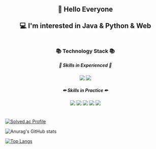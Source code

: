 <div align=center>
  <h2>👋 Hello Everyone<br><br>
  💻 I'm interested in Java & Python & Web<br><br>
  </h2>
  <h3> 📚 Technology Stack 📚 </h3>
  <h5> 📝 Skills in Experienced 📝 </h5>
  <img src="https://img.shields.io/badge/Java-A566FF?style=flat-square&logo=Java&logoColor=white">
<img src="https://img.shields.io/badge/C-FF0000?style=flat-square&logo=C&logoColor=white">
 <br>
  <h5> ✏ Skills in Practice ✏ </h5>
  <img src="https://img.shields.io/badge/Python-5CD1E5?style=flat-square&logo=Python&logoColor=white">
  <img src="https://img.shields.io/badge/HTML-FF5E00?style=flat-square&logo=HTML5&logoColor=white">
<img src="https://img.shields.io/badge/CSS-FFBB00?style=flat-square&logo=CSS3&logoColor=white">
<img src="https://img.shields.io/badge/Java%20Script-1DDB16?style=flat-square&logo=JavaScript&logoColor=white">
<img src="https://img.shields.io/badge/Kotlin-F361A6?style=flat-square&logo=Kotlin&logoColor=white">
  <h1></h1>
  
</div>

[![Solved.ac Profile](http://mazassumnida.wtf/api/v2/generate_badge?boj=sjiwon)](https://solved.ac/sjiwon/)

![Anurag's GitHub stats](https://github-readme-stats.vercel.app/api?username=sjiwon&show_icons=true&custom_title=sjiwon's&nbsp;GitHub&nbsp;👀&hide_border=true&bg_color=DEG,614385,516395&text_color=FFFFFF&title_color=FFFFFF&icon_color=FF0000)

[![Top Langs](https://github-readme-stats.vercel.app/api/top-langs/?username=sjiwon&layout=compact&custom_title=My&nbsp;Language&nbsp;📖&hide_border=true&bg_color=DEG,614385,516395&text_color=FFFFFF&title_color=FFFFFF&icon_color=FF0000)](https://github.com/sjiwon/github-readme-stats)


